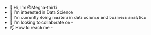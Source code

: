 - 👋 Hi, I’m @Megha-thirki
- 👀 I’m interested in Data Science
- 🌱 I’m currently doing masters in data science and business analytics
- 💞️ I’m looking to collaborate on -
- 📫 How to reach me -

<!---
Megha-thirki/Megha-thirki is a ✨ special ✨ repository because its `README.md` (this file) appears on your GitHub profile.
You can click the Preview link to take a look at your changes.
--->
